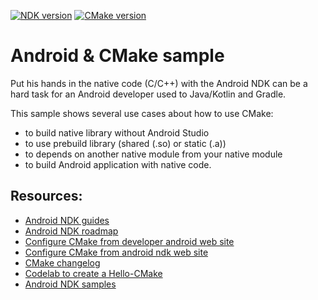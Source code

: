 [![NDK version](https://img.shields.io/static/v1.svg?label=NDK&message=version%2019&color=blue)]()
[![CMake version](https://img.shields.io/static/v1.svg?label=CMake&message=3.10.2&color=red)]()

# Android & CMake sample

Put his hands in the native code (C/C++) with the Android NDK can be a hard task for an Android developer used to
Java/Kotlin and Gradle.

This sample shows several use cases about how to use CMake:
- to build native library without Android Studio
- to use prebuild library (shared (.so) or static (.a))
- to depends on another native module from your native module
- to build Android application with native code.

## Resources:

- [Android NDK guides](https://developer.android.com/ndk/guides)
- [Android NDK roadmap](https://android.googlesource.com/platform/ndk/+/master/docs/Roadmap.md)
- [Configure CMake from developer android web site](https://developer.android.com/studio/projects/configure-cmake)
- [Configure CMake from android ndk web site](https://developer.android.com/ndk/guides/cmake)
- [CMake changelog](https://cmake.org/cmake/help/latest/release/index.html)
- [Codelab to create a Hello-CMake](https://codelabs.developers.google.com/codelabs/android-studio-cmake/index.html#0)
- [Android NDK samples](https://github.com/googlesamples/android-ndk/tree/master)



